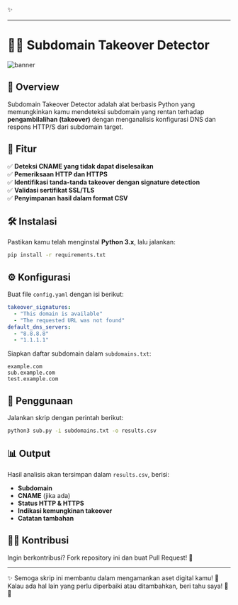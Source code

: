  ✨  

---

# 🕵️‍♂️ Subdomain Takeover Detector  

![banner](https://user-images.githubusercontent.com/0000000/example.png)  

## 🚀 Overview  

Subdomain Takeover Detector adalah alat berbasis Python yang memungkinkan kamu mendeteksi subdomain yang rentan terhadap **pengambilalihan (takeover)** dengan menganalisis konfigurasi DNS dan respons HTTP/S dari subdomain target.  

## 🎯 Fitur  

✅ **Deteksi CNAME yang tidak dapat diselesaikan**  
✅ **Pemeriksaan HTTP dan HTTPS**  
✅ **Identifikasi tanda-tanda takeover dengan signature detection**  
✅ **Validasi sertifikat SSL/TLS**  
✅ **Penyimpanan hasil dalam format CSV**  

## 🛠 Instalasi  

Pastikan kamu telah menginstal **Python 3.x**, lalu jalankan:  

```sh
pip install -r requirements.txt
```

## ⚙️ Konfigurasi  

Buat file `config.yaml` dengan isi berikut:  

```yaml
takeover_signatures:
  - "This domain is available"
  - "The requested URL was not found"
default_dns_servers:
  - "8.8.8.8"
  - "1.1.1.1"
```

Siapkan daftar subdomain dalam `subdomains.txt`:  

```
example.com
sub.example.com
test.example.com
```

## 🚀 Penggunaan  

Jalankan skrip dengan perintah berikut:  

```sh
python3 sub.py -i subdomains.txt -o results.csv
```

## 📊 Output  

Hasil analisis akan tersimpan dalam `results.csv`, berisi:  

- **Subdomain**  
- **CNAME** (jika ada)  
- **Status HTTP & HTTPS**  
- **Indikasi kemungkinan takeover**  
- **Catatan tambahan**  

## 👨‍💻 Kontribusi  

Ingin berkontribusi? Fork repository ini dan buat Pull Request! 🚀  
 

---

✨ Semoga skrip ini membantu dalam mengamankan aset digital kamu! 🚀  
Kalau ada hal lain yang perlu diperbaiki atau ditambahkan, beri tahu saya! 🤖✨  
